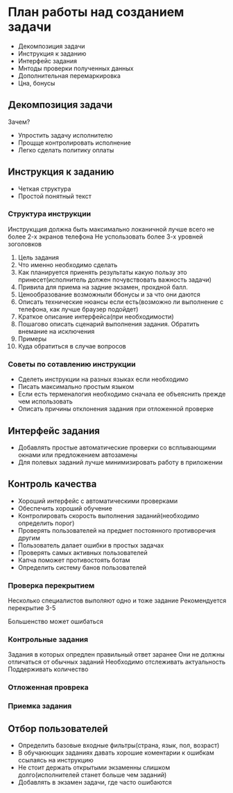 # План работы над созданием задачи

* Декомпозиция задачи
* Инструкция к заданию
* Интерфейс задания
* Мнтоды проверки полученных данных
* Дополнительная перемаркировка
* Цна, бонусы

## Декомпозиция задачи

Зачем?
* Упростить задачу исполнителю
* Прощще контролировать исполнение
* Легко сделать политику оплаты


## Инструкция к заданию

* Четкая структура
* Простой понятный текст

### Структура инструкции

Инструкцция должна быть максимально локаничной лучше всего не более 2-х экранов телефона
Не успользовать более 3-х уровней зоголовков

1. Цель задания
2. Что именно необходимо сделать
3. Как планируется приенять результаты какую пользу это принесет(исполнитель должен почувствовать важность задачи)
4. Привила для приема на задние экзамен, прохдной балл.
5. Ценообразование возможныли ббонусы и за что они даются
6. Описать технические нюансы если есть(возможно ли выполнение с телефона, как лучше браузер подойдет)
7. Краткое описание интерфейса(при необходимости)
8. Пошагово описать сценарий выполнения задания. Обратить внемание на исключения
9. Примеры
10. Куда обратиться в случае вопросов

### Советы по сотавлению инструкции

* Сделеть инструкции на разных языках если необходимо
* Писать максимально простым языком
* Если есть терменалогия необходимо сначала ее объеяснить прежде чем использовать
* Описать причины отклонения задания при отложенной проверке

## Интерфейс задания

* Добавлять простые автоматические проверки со всплывающими окнами или предложением автозамены
* Для полевых заданий лучше минимизировать работу в приложении

## Контроль качества

* Хороший интерфейс с автоматическими проверками
* Обеспечить хороший обучение
* Контролировать скорость выполнения заданий(необходимо определить порог)
* Проверять пользователей на предмет постоянного противоречия другим
* Пользователь далает ошибки в простых задачах
* Проверять самых активных пользователей
* Капча поможет противостоять ботам
* Определить систему банов пользователей

### Проверка перекрытием

Несколько специалистов выполяют одно и тоже задание
Рекомендуется перекрытие 3-5

Большенство может ошибаться

### Контрольные задания

Задания в которых опредлен правильный ответ заранее
Они не должны отличаться от обычных заданий
Необходимо отслеживать актуальность
Поддерживать количество

### Отложенная проврека

### Приемка задания

## Отбор пользователей

* Определить базовые входные фильтры(страна, язык, пол, возраст)
* В обучаюющих заданиях давать хорошие коментарии к ошибкам ссылаясь на инструкцию
* Не стоит держать открытыми экзаменны слишком долго(исполнителей станет больше чем заданий)
* Добавлять в экзамен задачи, где часто ошибаются
